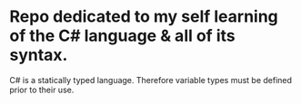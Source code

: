 # Repo dedicated to my self learning of the C# language & all of its syntax.  

C# is a statically typed language. Therefore variable types must be defined prior to their use.  